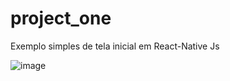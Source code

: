 # project_one
Exemplo simples de tela inicial em React-Native Js

![image](https://user-images.githubusercontent.com/86815680/190320123-bad2f53d-4c42-48b1-b3ee-d48243734f01.png)
